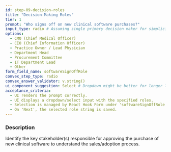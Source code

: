 ```yaml
---
id: step-09-decision-roles
title: "Decision-Making Roles"
tier: 1
prompt: "Who signs off on new clinical software purchases?"
input_type: radio # Assuming single primary decision maker for simplicity
options:
  - CMO (Chief Medical Officer)
  - CIO (Chief Information Officer)
  - Practice Owner / Lead Physician
  - Department Head
  - Procurement Committee
  - IT Department Lead
  - Other
form_field_name: softwareSignOffRole
convex_step_type: radio
convex_answer_validator: v.string()
ui_component_suggestion: Select # Dropdown might be better for longer lists
acceptance_criteria:
  - UI renders the prompt correctly.
  - UI displays a dropdown/select input with the specified roles.
  - Selection is managed by React Hook Form under 'softwareSignOffRole'.
  - On 'Next', the selected role string is saved.
---
```


### Description

Identify the key stakeholder(s) responsible for approving the purchase of new clinical software to understand the sales/adoption process. 